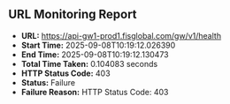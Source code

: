 ## URL Monitoring Report

- **URL:** https://api-gw1-prod1.fisglobal.com/gw/v1/health
- **Start Time:** 2025-09-08T10:19:12.026390
- **End Time:** 2025-09-08T10:19:12.130473
- **Total Time Taken:** 0.104083 seconds
- **HTTP Status Code:** 403
- **Status:** Failure
- **Failure Reason:** HTTP Status Code: 403
